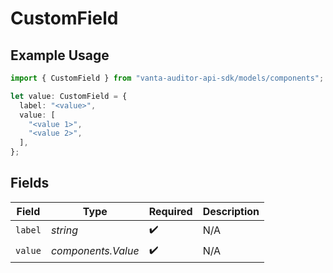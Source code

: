 # CustomField

## Example Usage

```typescript
import { CustomField } from "vanta-auditor-api-sdk/models/components";

let value: CustomField = {
  label: "<value>",
  value: [
    "<value 1>",
    "<value 2>",
  ],
};
```

## Fields

| Field              | Type               | Required           | Description        |
| ------------------ | ------------------ | ------------------ | ------------------ |
| `label`            | *string*           | :heavy_check_mark: | N/A                |
| `value`            | *components.Value* | :heavy_check_mark: | N/A                |
